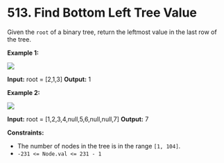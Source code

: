 # 513. Find Bottom Left Tree Value 

Given the `root` of a binary tree, return the leftmost value in the last row of the tree.

**Example 1:**

![](https://assets.leetcode.com/uploads/2020/12/14/tree1.jpg)

**Input:** root = [2,1,3]
**Output:** 1

**Example 2:**

![](https://assets.leetcode.com/uploads/2020/12/14/tree2.jpg)

**Input:** root = [1,2,3,4,null,5,6,null,null,7]
**Output:** 7

**Constraints:**

- The number of nodes in the tree is in the range `[1, 104]`.
- `-231 <= Node.val <= 231 - 1`
